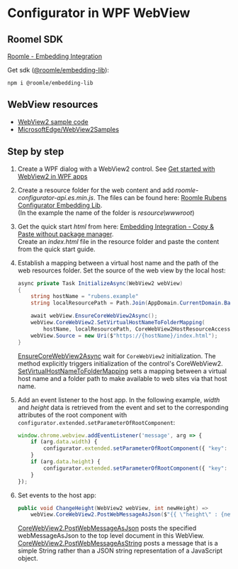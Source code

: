 ﻿# Configurator in WPF WebView

## Roomel SDK

[Roomle - Embedding Integration](https://docs.roomle.com/web/embedding/#getting-started)

Get sdk ([@roomle/embedding-lib](https://www.npmjs.com/package/@roomle/embedding-lib)):

```lang-none
npm i @roomle/embedding-lib
```

## WebView resources

- [WebView2 sample code](https://docs.microsoft.com/en-us/microsoft-edge/webview2/code-samples-links)  
- [MicrosoftEdge/WebView2Samples](https://github.com/MicrosoftEdge/WebView2Samples)

## Step by step

1. Create a WPF dialog with a WebView2 control. See [Get started with WebView2 in WPF apps](https://docs.microsoft.com/en-us/microsoft-edge/webview2/get-started/wpf)

2. Create a resource folder for the web content and add _roomle-configurator-api.es.min.js_. The files can be found here: [Roomle Rubens Configurator Embedding Lib](https://www.npmjs.com/package/@roomle/embedding-lib).  
   (In the example the name of the folder is _resource\wwwroot_) 

3. Get the quick start _html_ from here: [Embedding Integration - Copy & Paste without package manager](https://docs.roomle.com/web/embedding/#copy-paste-without-package-manager).  
   Create an _index.html_ file in the resource folder and paste the content from the quick start guide.

4. Establish a mapping between a virtual host name and the path of the web resources folder. Set the source of the web view by the local host:

    ```c#
    async private Task InitializeAsync(WebView2 webView)
    {
        string hostName = "rubens.example"
        string localResourcePath = Path.Join(AppDomain.CurrentDomain.BaseDirectory, @"resource\wwwroot");

        await webView.EnsureCoreWebView2Async();
        webView.CoreWebView2.SetVirtualHostNameToFolderMapping(
            hostName, localResourcePath, CoreWebView2HostResourceAccessKind.DenyCors);
        webView.Source = new Uri($"https://{hostName}/index.html");
    }
    ```

    [EnsureCoreWebView2Async](https://docs.microsoft.com/en-us/dotnet/api/microsoft.web.webview2.wpf.webview2.ensurecorewebview2async?view=webview2-dotnet-1.0.1056-prerelease) wait for `CoreWebView2` initialization. The method explicitly triggers initialization of the control's CoreWebView2.  
    [SetVirtualHostNameToFolderMapping]( https://docs.microsoft.com/en-us/dotnet/api/microsoft.web.webview2.core.corewebview2.setvirtualhostnametofoldermapping?view=webview2-dotnet-1.0.1056-prerelease) sets a mapping between a virtual host name and a folder path to make available to web sites via that host name.

5. Add an event listener to the host app. In the following example, _width_ and _height_ data is retrieved from the event and set to the corresponding attributes of the root component with `configurator.extended.setParameterOfRootComponent`:

    ```js
    window.chrome.webview.addEventListener('message', arg => {
        if (arg.data.width) {
            configurator.extended.setParameterOfRootComponent({ "key": "width" }, arg.data.width.toString());
        }
        if (arg.data.height) {
            configurator.extended.setParameterOfRootComponent({ "key": "height" }, arg.data.height.toString());
        }
    });
    ```

6. Set events to the host app:

    ```c#
    public void ChangeHeight(WebView2 webView, int newHeight) =>
        webView.CoreWebView2.PostWebMessageAsJson($"{{ \"height\" : {newHeight} }}");
    ```

    [CoreWebView2.PostWebMessageAsJson](https://docs.microsoft.com/en-us/dotnet/api/microsoft.web.webview2.core.corewebview2.postwebmessageasjson?view=webview2-dotnet-1.0.1056-prerelease) posts the specified webMessageAsJson to the top level document in this WebView.  
    [CoreWebView2.PostWebMessageAsString](https://docs.microsoft.com/en-us/dotnet/api/microsoft.web.webview2.core.corewebview2.postwebmessageasstring?view=webview2-dotnet-1.0.1056-prerelease) posts a message that is a simple String rather than a JSON string representation of a JavaScript object.
